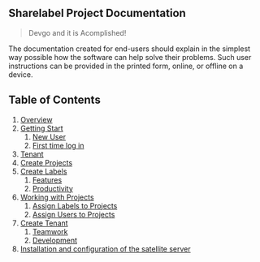 ## Sharelabel Project Documentation

> Devgo and it is Acomplished!

The documentation created for end-users should explain in the simplest way possible how the software can help solve their problems. 
Such user instructions can be provided in the printed form, online, or offline on a device.


## Table of Contents

1. [Overview](./overview/intro.md)
2. [Getting Start](./gstart/intro.md)
    1. [New User](./gstart/newuser.md)
    2. [First time log in](./gstart/firsttimelogin.md)
3. [Tenant](./tenant/intro.md)
4. [Create Projects](./projects/intro.md)
5. [Create Labels](./labels/introduction.md)
    1. [Features](./features/intro.md)
    2. [Productivity](./features/intro.md)
6. [Working with Projects](./features/intro.md)
    1. [Assign Labels to Projects](./features/intro.md)
    1. [Assign Users to Projects](./features/intro.md)
7. [Create Tenant](./features/intro.md)
    1. [Teamwork](./features/intro.md)
      1. [Development](./features/intro.md)
8. [Installation and configuration of the satellite server](./features/intro.md)

